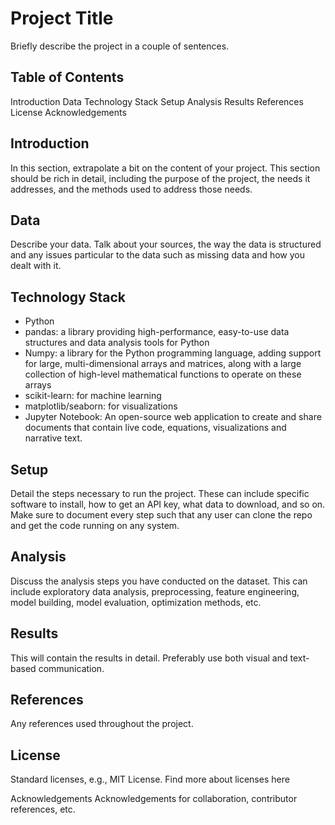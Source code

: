# Project Title

Briefly describe the project in a couple of sentences.

## Table of Contents

Introduction
Data
Technology Stack
Setup
Analysis
Results
References
License
Acknowledgements

## Introduction

In this section, extrapolate a bit on the content of your project. This section should be rich in detail, including the purpose of the project, the needs it addresses, and the methods used to address those needs.

## Data

Describe your data. Talk about your sources, the way the data is structured and any issues particular to the data such as missing data and how you dealt with it.

## Technology Stack

- Python
- pandas: a library providing high-performance, easy-to-use data structures and data analysis tools for Python
- Numpy: a library for the Python programming language, adding support for large, multi-dimensional arrays and matrices, along with a large collection of high-level mathematical functions to operate on these arrays
- scikit-learn: for machine learning
- matplotlib/seaborn: for visualizations
- Jupyter Notebook: An open-source web application to create and share documents that contain live code, equations, visualizations and narrative text.

## Setup

Detail the steps necessary to run the project. These can include specific software to install, how to get an API key, what data to download, and so on. Make sure to document every step such that any user can clone the repo and get the code running on any system.

## Analysis

Discuss the analysis steps you have conducted on the dataset. This can include exploratory data analysis, preprocessing, feature engineering, model building, model evaluation, optimization methods, etc.

## Results

This will contain the results in detail. Preferably use both visual and text-based communication.

## References

Any references used throughout the project.

## License

Standard licenses, e.g., MIT License. Find more about licenses here

Acknowledgements
Acknowledgements for collaboration, contributor references, etc.